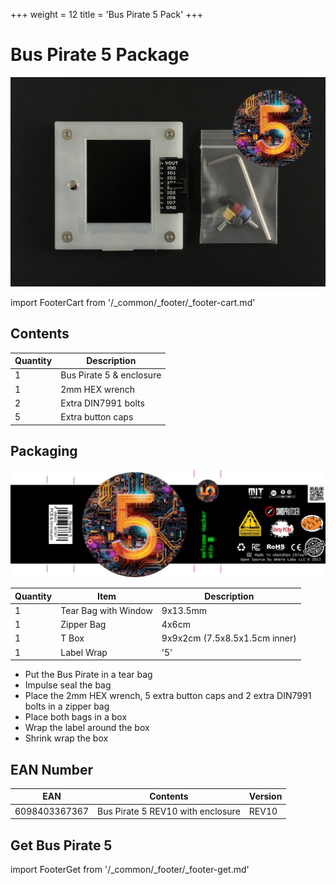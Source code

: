 +++
weight = 12
title = 'Bus Pirate 5 Pack'
+++
# Bus Pirate 5 Package

![](./img/bp5rev10-retail-pack.jpg)

import FooterCart from '/_common/_footer/_footer-cart.md' 

<FooterCart/>

## Contents

|Quantity|Description|
|-|-|
|1|Bus Pirate 5 & enclosure|
|1|2mm HEX wrench|
|2|Extra DIN7991 bolts|
|5|Extra button caps|

## Packaging

![](./img/wrap-5.jpg)

|Quantity|Item|Description|
|-|-|-|
|1|Tear Bag with Window|9x13.5mm|
|1|Zipper Bag|4x6cm|
|1|T Box|9x9x2cm (7.5x8.5x1.5cm inner)|
|1|Label Wrap|'5'|

- Put the Bus Pirate in a tear bag
- Impulse seal the bag
- Place the 2mm HEX wrench, 5 extra button caps and 2 extra DIN7991 bolts in a zipper bag
- Place both bags in a box
- Wrap the label around the box
- Shrink wrap the box

## EAN Number

|**EAN**|**Contents**|**Version**|
|-|-|-|
|6098403367367|Bus Pirate 5 REV10 with enclosure|REV10|

## Get Bus Pirate 5
import FooterGet from '/_common/_footer/_footer-get.md' 

<FooterGet/>

